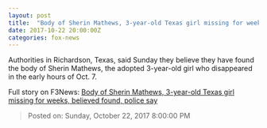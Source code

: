 ```yaml
---
layout: post
title:  "Body of Sherin Mathews, 3-year-old Texas girl missing for weeks, believed found, police say"
date: 2017-10-22 20:00:00Z
categories: fox-news
---
```


Authorities in Richardson, Texas, said Sunday they believe they have found the body of Sherin Mathews, the adopted 3-year-old girl who disappeared in the early hours of Oct. 7.


Full story on F3News: [Body of Sherin Mathews, 3-year-old Texas girl missing for weeks, believed found, police say](http://www.f3nws.com/n/kgqkKJ)

> Posted on: Sunday, October 22, 2017 8:00:00 PM
